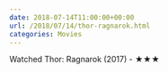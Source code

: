 ```yaml
---
date: 2018-07-14T11:00:00+00:00
url: /2018/07/14/thor-ragnarok.html
categories: Movies
---
```

Watched Thor: Ragnarok (2017) - ★★★




